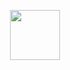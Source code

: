 <p align="center">
  <a href="https://discord.com/users/434780359847313448">
    <code><img src="https://discord.c99.nl/widget/theme-4/434780359847313448.png" height="80" /></code>
  </a>
</p>
